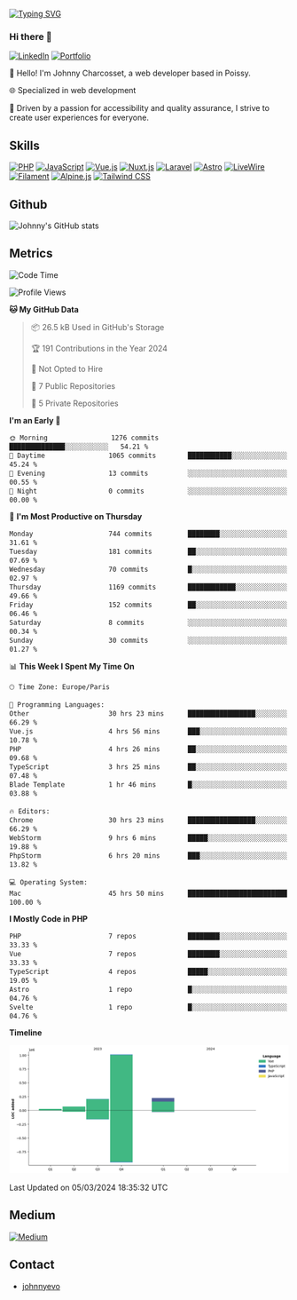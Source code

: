 [![Typing SVG](https://readme-typing-svg.demolab.com?font=Fira+Code&pause=1000&random=false&width=435&lines=Johnny+Charcosset;Web+Developer)](https://git.io/typing-svg)

### Hi there 👋
[![LinkedIn](https://img.shields.io/badge/LinkedIn-0077B5?style=for-the-badge&logo=linkedin&logoColor=white)](https://www.linkedin.com/in/johnny-charcosset/)
[![Portfolio](https://img.shields.io/badge/Portfolio-4285F4?style=for-the-badge&logo=google-chrome&logoColor=white)](https://johnnyevo.github.io/)

👋 Hello! I'm Johnny Charcosset, a web developer based in Poissy.

🌐 Specialized in web development

🚀 Driven by a passion for accessibility and quality assurance, I strive to create user experiences for everyone.

## Skills

[![PHP](https://img.shields.io/badge/PHP-777BB4?style=for-the-badge&logo=php&logoColor=white)](https://www.php.net/)
[![JavaScript](https://img.shields.io/badge/JavaScript-F7DF1E?style=for-the-badge&logo=javascript&logoColor=black)](https://developer.mozilla.org/en-US/docs/Web/JavaScript)
[![Vue.js](https://img.shields.io/badge/Vue.js-4FC08D?style=for-the-badge&logo=vue.js&logoColor=white)](https://vuejs.org/)
[![Nuxt.js](https://img.shields.io/badge/Nuxt.js-00C58E?style=for-the-badge&logo=nuxt.js&logoColor=white)](https://nuxtjs.org/)
[![Laravel](https://img.shields.io/badge/Laravel-FF2D20?style=for-the-badge&logo=laravel&logoColor=white)](https://laravel.com/)
[![Astro](https://img.shields.io/badge/Astro-0B3E59?style=for-the-badge&logo=astro&logoColor=white)](https://astro.build/)
[![LiveWire](https://img.shields.io/badge/LiveWire-FF3E00?style=for-the-badge&logo=livewire&logoColor=white)](https://laravel-livewire.com/)
[![Filament](https://img.shields.io/badge/Filament-253E46?style=for-the-badge&logo=https://filamentphp.com/favicon/favicon-32x32.png?v=w1dBNxT7Wg&logoColor=white)](https://filamentadmin.com/)
[![Alpine.js](https://img.shields.io/badge/Alpine.js-8BC0D0?style=for-the-badge&logo=alpine.js&logoColor=black)](https://alpinejs.dev/)
[![Tailwind CSS](https://img.shields.io/badge/Tailwind_CSS-38B2AC?style=for-the-badge&logo=tailwind-css&logoColor=white)](https://tailwindcss.com/)

## Github

![Johnny's GitHub stats](https://github-readme-stats.vercel.app/api?username=JohnnyEvo&show_icons=true&theme=transparent)

## Metrics

<!--START_SECTION:waka-->
![Code Time](http://img.shields.io/badge/Code%20Time-176%20hrs%2028%20mins-blue)

![Profile Views](http://img.shields.io/badge/Profile%20Views-1-blue)

**🐱 My GitHub Data** 

> 📦 26.5 kB Used in GitHub's Storage 
 > 
> 🏆 191 Contributions in the Year 2024
 > 
> 🚫 Not Opted to Hire
 > 
> 📜 7 Public Repositories 
 > 
> 🔑 5 Private Repositories 
 > 
**I'm an Early 🐤** 

```text
🌞 Morning                1276 commits        ██████████████░░░░░░░░░░░   54.21 % 
🌆 Daytime                1065 commits        ███████████░░░░░░░░░░░░░░   45.24 % 
🌃 Evening                13 commits          ░░░░░░░░░░░░░░░░░░░░░░░░░   00.55 % 
🌙 Night                  0 commits           ░░░░░░░░░░░░░░░░░░░░░░░░░   00.00 % 
```
📅 **I'm Most Productive on Thursday** 

```text
Monday                   744 commits         ████████░░░░░░░░░░░░░░░░░   31.61 % 
Tuesday                  181 commits         ██░░░░░░░░░░░░░░░░░░░░░░░   07.69 % 
Wednesday                70 commits          █░░░░░░░░░░░░░░░░░░░░░░░░   02.97 % 
Thursday                 1169 commits        ████████████░░░░░░░░░░░░░   49.66 % 
Friday                   152 commits         ██░░░░░░░░░░░░░░░░░░░░░░░   06.46 % 
Saturday                 8 commits           ░░░░░░░░░░░░░░░░░░░░░░░░░   00.34 % 
Sunday                   30 commits          ░░░░░░░░░░░░░░░░░░░░░░░░░   01.27 % 
```


📊 **This Week I Spent My Time On** 

```text
🕑︎ Time Zone: Europe/Paris

💬 Programming Languages: 
Other                    30 hrs 23 mins      █████████████████░░░░░░░░   66.29 % 
Vue.js                   4 hrs 56 mins       ███░░░░░░░░░░░░░░░░░░░░░░   10.78 % 
PHP                      4 hrs 26 mins       ██░░░░░░░░░░░░░░░░░░░░░░░   09.68 % 
TypeScript               3 hrs 25 mins       ██░░░░░░░░░░░░░░░░░░░░░░░   07.48 % 
Blade Template           1 hr 46 mins        █░░░░░░░░░░░░░░░░░░░░░░░░   03.88 % 

🔥 Editors: 
Chrome                   30 hrs 23 mins      █████████████████░░░░░░░░   66.29 % 
WebStorm                 9 hrs 6 mins        █████░░░░░░░░░░░░░░░░░░░░   19.88 % 
PhpStorm                 6 hrs 20 mins       ███░░░░░░░░░░░░░░░░░░░░░░   13.82 % 

💻 Operating System: 
Mac                      45 hrs 50 mins      █████████████████████████   100.00 % 
```

**I Mostly Code in PHP** 

```text
PHP                      7 repos             ████████░░░░░░░░░░░░░░░░░   33.33 % 
Vue                      7 repos             ████████░░░░░░░░░░░░░░░░░   33.33 % 
TypeScript               4 repos             █████░░░░░░░░░░░░░░░░░░░░   19.05 % 
Astro                    1 repo              █░░░░░░░░░░░░░░░░░░░░░░░░   04.76 % 
Svelte                   1 repo              █░░░░░░░░░░░░░░░░░░░░░░░░   04.76 % 
```



**Timeline**

![Lines of Code chart](https://raw.githubusercontent.com/JohnnyEvo/JohnnyEvo/main/assets/bar_graph.png)


 Last Updated on 05/03/2024 18:35:32 UTC
<!--END_SECTION:waka-->

## Medium

[![Medium](https://github-readme-medium.vercel.app/?username=johnny.charcosset&limit=3)](https://medium.com/@@johnny.charcosset)

## Contact

- [johnnyevo](https://johnnyevo.github.io/)
